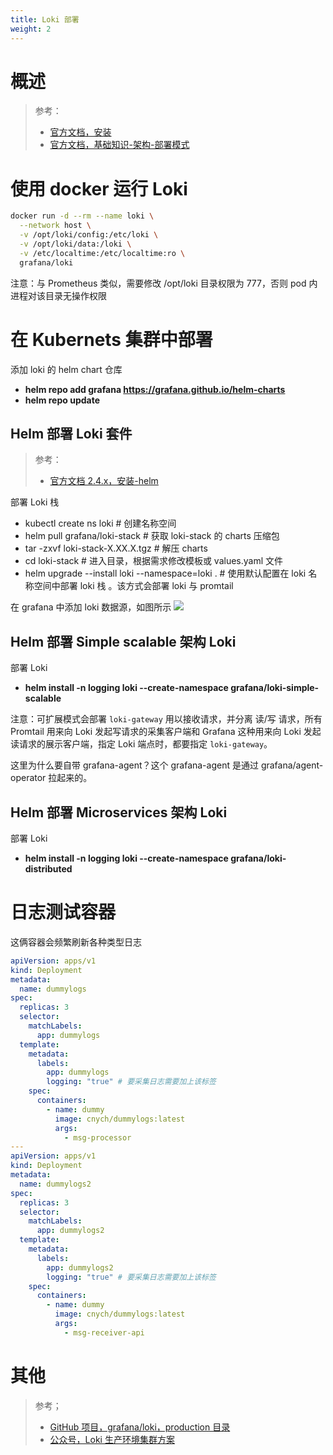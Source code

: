 ```yaml
---
title: Loki 部署
weight: 2
---
```


# 概述

> 参考：
> 
> - [官方文档，安装](https://grafana.com/docs/loki/latest/installation/)
> - [官方文档，基础知识-架构-部署模式](https://grafana.com/docs/loki/latest/fundamentals/architecture/deployment-modes)

# 使用 docker 运行 Loki

```bash
docker run -d --rm --name loki \
  --network host \
  -v /opt/loki/config:/etc/loki \
  -v /opt/loki/data:/loki \
  -v /etc/localtime:/etc/localtime:ro \
  grafana/loki
```

注意：与 Prometheus 类似，需要修改 /opt/loki 目录权限为 777，否则 pod 内进程对该目录无操作权限

# 在 Kubernets 集群中部署

添加 loki 的 helm chart 仓库

- **helm repo add grafana https://grafana.github.io/helm-charts**
- **helm repo update**

## Helm 部署 Loki 套件

> 参考：
> - [官方文档 2.4.x，安装-helm](https://grafana.com/docs/loki/v2.4.x/installation/helm/)

部署 Loki 栈

- kubectl create ns loki # 创建名称空间
- helm pull grafana/loki-stack # 获取 loki-stack 的 charts 压缩包
- tar -zxvf loki-stack-X.XX.X.tgz # 解压 charts
- cd loki-stack # 进入目录，根据需求修改模板或 values.yaml 文件
- helm upgrade --install loki --namespace=loki . # 使用默认配置在 loki 名称空间中部署 loki 栈 。该方式会部署 loki 与 promtail

在 grafana 中添加 loki 数据源，如图所示
![](https://notes-learning.oss-cn-beijing.aliyuncs.com/vg0v2e/1616129749320-bb4bc4c9-2acb-460f-a655-5ff76766eb24.jpeg)

## Helm 部署 Simple scalable 架构 Loki

部署 Loki

- **helm install -n logging loki --create-namespace grafana/loki-simple-scalable**

注意：可扩展模式会部署 `loki-gateway` 用以接收请求，并分离 读/写 请求，所有 Promtail 用来向 Loki 发起写请求的采集客户端和 Grafana 这种用来向 Loki 发起读请求的展示客户端，指定 Loki 端点时，都要指定 `loki-gateway`。

这里为什么要自带 grafana-agent？这个 grafana-agent 是通过 grafana/agent-operator 拉起来的。

## Helm 部署 Microservices 架构 Loki

部署 Loki

- **helm install -n logging loki --create-namespace grafana/loki-distributed**

# 日志测试容器

这俩容器会频繁刷新各种类型日志

```yaml
apiVersion: apps/v1
kind: Deployment
metadata:
  name: dummylogs
spec:
  replicas: 3
  selector:
    matchLabels:
      app: dummylogs
  template:
    metadata:
      labels:
        app: dummylogs
        logging: "true" # 要采集日志需要加上该标签
    spec:
      containers:
        - name: dummy
          image: cnych/dummylogs:latest
          args:
            - msg-processor
---
apiVersion: apps/v1
kind: Deployment
metadata:
  name: dummylogs2
spec:
  replicas: 3
  selector:
    matchLabels:
      app: dummylogs2
  template:
    metadata:
      labels:
        app: dummylogs2
        logging: "true" # 要采集日志需要加上该标签
    spec:
      containers:
        - name: dummy
          image: cnych/dummylogs:latest
          args:
            - msg-receiver-api
```

# 其他

> 参考；
> 
> - [GitHub 项目，grafana/loki，production 目录](https://github.com/grafana/loki/tree/main/production)
> - [公众号，Loki 生产环境集群方案](https://mp.weixin.qq.com/s/qnt7JUzHLUU6Qs_tv5V0Hw)

